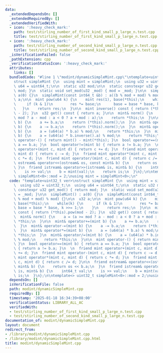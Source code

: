 ```yaml
---
data:
  _extendedDependsOn: []
  _extendedRequiredBy: []
  _extendedVerifiedWith:
  - icon: ':heavy_check_mark:'
    path: test/stirling_number_of_first_kind_small_p_large_n.test.cpp
    title: test/stirling_number_of_first_kind_small_p_large_n.test.cpp
  - icon: ':heavy_check_mark:'
    path: test/stirling_number_of_second_kind_small_p_large_n.test.cpp
    title: test/stirling_number_of_second_kind_small_p_large_n.test.cpp
  _isVerificationFailed: false
  _pathExtension: cpp
  _verificationStatusIcon: ':heavy_check_mark:'
  attributes:
    links: []
  bundledCode: "#line 1 \"modint/dynamicSimpleMint.cpp\"\ntemplate<uint32_t ver>\n\
    struct simpleMint {\n  using mint = simpleMint;\n  using u32 = uint32_t;\n  using\
    \ u64 = uint64_t;\n\n  static u32 mod;\n\n  static constexpr u32 get_mod() { return\
    \ mod; }\n  static void set_mod(u32 _mod) { mod = _mod; }\n\n  simpleMint() :\
    \ a(0) {}\n  simpleMint(const int64_t &b) : a((b % mod + mod) % mod) {}\n\n  u32\
    \ a;\n\n  mint pow(u64 k) {\n    mint res(1), base(*this);\n    while(k) {\n \
    \     if (k & 1)\n        res *= base;\n      base = base * base, k >>= 1;\n \
    \   }\n    return res;\n  }\n\n  mint inverse() const { return (*this).pow(mod\
    \ - 2); }\n  u32 get() const { return a; }\n\n  mint& norm() {\n    a = (a >=\
    \ mod ? a - mod : a < 0 ? a + mod : a);\n    return *this;\n  }\n\n  mint& operator+=(mint\
    \ b) {\n    a += b.a;\n    return (*this).norm();\n  }\n  mint& operator-=(mint\
    \ b) {\n    a -= b.a;\n    return (*this).norm();\n  }\n  mint& operator*=(mint\
    \ b) {\n    a = (u64(a) * b.a) % mod;\n    return *this;\n  }\n  mint& operator/=(mint\
    \ b) {\n    a = (u64(a) * b.inverse().a) % mod;\n    return *this;\n  }\n\n  mint\
    \ operator-() { return mint() - mint(*this); }\n  bool operator==(mint b) { return\
    \ a == b.a; }\n  bool operator!=(mint b) { return a != b.a; }\n  \n  friend mint\
    \ operator+(mint c, mint d) { return c += d; }\n  friend mint operator-(mint c,\
    \ mint d) { return c -= d; }\n  friend mint operator*(mint c, mint d) { return\
    \ c *= d; }\n  friend mint operator/(mint c, mint d) { return c /= d; }\n\n  friend\
    \ ostream& operator<<(ostream& os, const mint& b) {\n    return os << b.a;\n \
    \ }\n  friend istream& operator>>(istream& is, mint& b) {\n    int64_t val;\n\
    \    is >> val;\n    b = mint(val);\n    return is;\n  }\n};\n\ntemplate<> uint32_t\
    \ simpleMint<0>::mod = 2;\nusing mint = simpleMint<0>;\n"
  code: "template<uint32_t ver>\nstruct simpleMint {\n  using mint = simpleMint;\n\
    \  using u32 = uint32_t;\n  using u64 = uint64_t;\n\n  static u32 mod;\n\n  static\
    \ constexpr u32 get_mod() { return mod; }\n  static void set_mod(u32 _mod) { mod\
    \ = _mod; }\n\n  simpleMint() : a(0) {}\n  simpleMint(const int64_t &b) : a((b\
    \ % mod + mod) % mod) {}\n\n  u32 a;\n\n  mint pow(u64 k) {\n    mint res(1),\
    \ base(*this);\n    while(k) {\n      if (k & 1)\n        res *= base;\n     \
    \ base = base * base, k >>= 1;\n    }\n    return res;\n  }\n\n  mint inverse()\
    \ const { return (*this).pow(mod - 2); }\n  u32 get() const { return a; }\n\n\
    \  mint& norm() {\n    a = (a >= mod ? a - mod : a < 0 ? a + mod : a);\n    return\
    \ *this;\n  }\n\n  mint& operator+=(mint b) {\n    a += b.a;\n    return (*this).norm();\n\
    \  }\n  mint& operator-=(mint b) {\n    a -= b.a;\n    return (*this).norm();\n\
    \  }\n  mint& operator*=(mint b) {\n    a = (u64(a) * b.a) % mod;\n    return\
    \ *this;\n  }\n  mint& operator/=(mint b) {\n    a = (u64(a) * b.inverse().a)\
    \ % mod;\n    return *this;\n  }\n\n  mint operator-() { return mint() - mint(*this);\
    \ }\n  bool operator==(mint b) { return a == b.a; }\n  bool operator!=(mint b)\
    \ { return a != b.a; }\n  \n  friend mint operator+(mint c, mint d) { return c\
    \ += d; }\n  friend mint operator-(mint c, mint d) { return c -= d; }\n  friend\
    \ mint operator*(mint c, mint d) { return c *= d; }\n  friend mint operator/(mint\
    \ c, mint d) { return c /= d; }\n\n  friend ostream& operator<<(ostream& os, const\
    \ mint& b) {\n    return os << b.a;\n  }\n  friend istream& operator>>(istream&\
    \ is, mint& b) {\n    int64_t val;\n    is >> val;\n    b = mint(val);\n    return\
    \ is;\n  }\n};\n\ntemplate<> uint32_t simpleMint<0>::mod = 2;\nusing mint = simpleMint<0>;\n"
  dependsOn: []
  isVerificationFile: false
  path: modint/dynamicSimpleMint.cpp
  requiredBy: []
  timestamp: '2025-01-18 16:34:39+08:00'
  verificationStatus: LIBRARY_ALL_AC
  verifiedWith:
  - test/stirling_number_of_first_kind_small_p_large_n.test.cpp
  - test/stirling_number_of_second_kind_small_p_large_n.test.cpp
documentation_of: modint/dynamicSimpleMint.cpp
layout: document
redirect_from:
- /library/modint/dynamicSimpleMint.cpp
- /library/modint/dynamicSimpleMint.cpp.html
title: modint/dynamicSimpleMint.cpp
---
```

